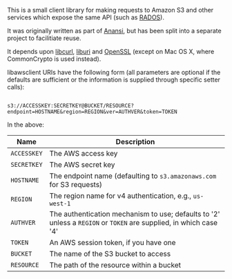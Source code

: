 This is a small client library for making requests to Amazon S3 and other
services which expose the same API (such as [RADOS](http://ceph.com/docs/master/rados/)).

It was originally written as part of [Anansi](https://github.com/bbcarchdev/anansi),
but has been split into a separate project to facilitiate reuse.

It depends upon [libcurl](http://curl.haxx.se/libcurl/), [liburi](https://bbcarchdev.github.io/liburi/) and
[OpenSSL](https://www.openssl.org/) (except on Mac OS X, where CommonCrypto is used instead).

libawsclient URIs have the following form (all parameters are optional if the defaults are sufficient or the information is supplied through specific setter calls):

```

s3://ACCESSKEY:SECRETKEY@BUCKET/RESOURCE?endpoint=HOSTNAME&region=REGION&ver=AUTHVER&token=TOKEN

```

In the above:

| Name        | Description                                             |
| ----------- | ------------------------------------------------------- |
| `ACCESSKEY` | The AWS access key                                      |
| `SECRETKEY` | The AWS secret key     	                                |
| `HOSTNAME`  | The endpoint name (defaulting to `s3.amazonaws.com` for S3 requests) |
| `REGION`    | The region name for v4 authentication, e.g., `us-west-1` |
| `AUTHVER`   | The authentication mechanism to use; defaults to '2' unless a `REGION` or `TOKEN` are supplied, in which case '4' |
| `TOKEN`     | An AWS session token, if you have one                  |
| `BUCKET`    | The name of the S3 bucket to access                    |
| `RESOURCE`  | The path of the resource within a bucket               |

